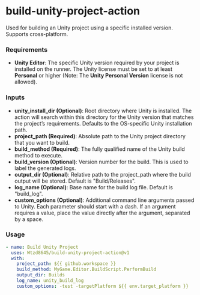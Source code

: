# build-unity-project-action
Used for building an Unity project using a specific installed version. Supports cross-platform.  

### Requirements
- **Unity Editor**: The specific Unity version required by your project is installed on the runner. The Unity license must be set to at least **Personal** or higher (Note: The **Unity Personal Version** license is not allowed).

### Inputs
- **unity_install_dir (Optional)**:  Root directory where Unity is installed. The action will search within this directory for the Unity version that matches the project’s requirements. Defaults to the OS-specific Unity installation path.
- **project_path (Required)**: Absolute path to the Unity project directory that you want to build.
- **build_method (Required)**: The fully qualified name of the Unity build method to execute.
- **build_version (Optional)**: Version number for the build. This is used to label the generated logs.
- **output_dir (Optional)**: Relative path to the project_path where the build output will be stored. Default is "Build/Releases".
- **log_name (Optional)**: Base name for the build log file. Default is "build_log".
- **custom_options (Optional)**: Additional command line arguments passed to Unity. Each parameter should start with a dash. If an argument requires a value, place the value directly after the argument, separated by a space.

### Usage
```yaml
- name: Build Unity Project
  uses: Wtzd8645/build-unity-project-action@v1
  with:
    project_path: ${{ github.workspace }}
    build_method: MyGame.Editor.BuildScript.PerformBuild
    output_dir: Builds
    log_name: unity_build_log
    custom_options: -test -targetPlatform ${{ env.target_platform }}
```